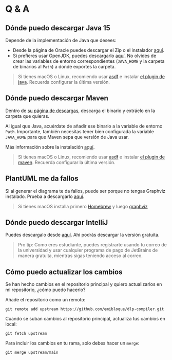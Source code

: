 # Q & A

## Dónde puedo descargar Java 15

Depende de la implementación de Java que desees:

- Desde la página de Oracle puedes descargar el Zip o el instalador [aquí](https://www.oracle.com/java/technologies/javase-jdk15-downloads.html).
- Si prefieres usar OpenJDK, puedes descargarlo [aquí](https://jdk.java.net/15/). No olvides de crear las variables de entorno correspondientes (`JAVA_HOME` y la carpeta de binarios al `Path`) a donde exportes la carpeta.

> Si tienes macOS o Linux, recomiendo usar [asdf](https://github.com/asdf-vm/asdf) e instalar [el plugin de java](https://github.com/halcyon/asdf-java). Recuerda configurar la última versión.

## Dónde puedo descargar Maven

Dentro de [su página de descargas](https://maven.apache.org/download.cgi), descarga el binario y extráelo en la carpeta que quieras.

Al igual que Java, acuérdate de añadir ese binario a la variable de entorno `Path`. Importante, también necesitas tener bien configurada la variable `JAVA_HOME` para que Maven sepa que versión de Java usar.

Más información sobre la instalación [aquí](https://maven.apache.org/install.html).

> Si tienes macOS o Linux, recomiendo usar [asdf](https://github.com/asdf-vm/asdf) e instalar [el plugin de maven](https://github.com/halcyon/asdf-maven). Recuerda configurar la última versión.

## PlantUML me da fallos

Si al generar el diagrama te da fallos, puede ser porque no tengas Graphviz instalado. Prueba a descargarlo [aquí](https://graphviz.org/download/).

> Si tienes macOS installa primero [Homebrew](https://brew.sh/) y luego [graphviz](https://formulae.brew.sh/formula/graphviz)

## Dónde puedo descargar IntelliJ

Puedes descargalo desde [aquí](https://www.jetbrains.com/idea/download). Ahí podrás descargar la versión gratuita.

> Pro tip: Como eres estudiante, puedes registrarte usando tu correo de la universidad y usar cualquier programa de pago de JetBrains de manera gratuita, mientras sigas teniendo acceso al correo.

## Cómo puedo actualizar los cambios

Se han hecho cambios en el repositorio principal y quiero actualizarlos en mi repositorio, ¿cómo puedo hacerlo?

Añade el repositorio como un remoto:

```
git remote add upstream https://github.com/emibloque/dlp-compiler.git
```

Cuando se suban cambios al repositorio principal, actualiza tus cambios en local:

```
git fetch upstream
```

Para incluir los cambios en tu rama, solo debes hacer un `merge`:

```
git merge upstream/main
```